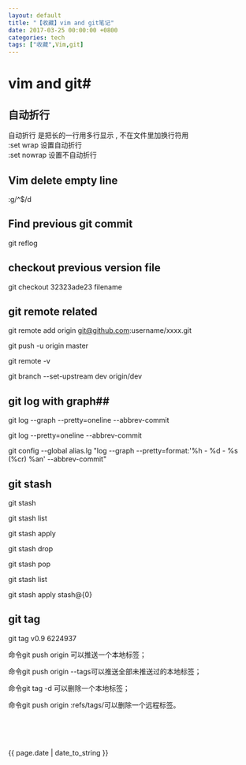 ```yaml
---
layout: default
title: "【收藏】vim and git笔记"
date: 2017-03-25 00:00:00 +0800
categories: tech
tags: ["收藏",Vim,git]
---
```

# vim and git#

## 自动折行 ##
自动折行 是把长的一行用多行显示 , 不在文件里加换行符用<br> 
:set wrap 设置自动折行<br>
:set nowrap 设置不自动折行<br>

## Vim delete empty line ##
:g/^$/d

## Find previous git commit ##
git reflog

## checkout previous version file ##
git checkout 32323ade23 filename

## git remote related ##
git remote add origin git@github.com:username/xxxx.git

git push -u origin master

git remote -v

git branch --set-upstream dev origin/dev

## git log with graph##
git log --graph --pretty=oneline --abbrev-commit

git log --pretty=oneline --abbrev-commit

git config --global alias.lg "log --graph --pretty=format:'%h - %d - %s (%cr) %an' --abbrev-commit"
## git stash ##
git stash

git stash list

git stash apply

git stash drop

git stash pop

git stash list

git stash apply stash@\{0\}

## git tag ##
git tag v0.9 6224937

命令git push origin <tagname>可以推送一个本地标签；

命令git push origin --tags可以推送全部未推送过的本地标签；

命令git tag -d <tagname>可以删除一个本地标签；

命令git push origin :refs/tags/<tagname>可以删除一个远程标签。

<br>
<br>
<br>
<p>{{ page.date | date_to_string }}</p>
